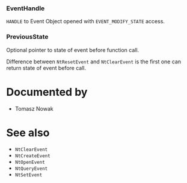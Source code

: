 ### EventHandle

`HANDLE` to Event Object opened with `EVENT_MODIFY_STATE` access.

### PreviousState

Optional pointer to state of event before function call.

Difference between `NtResetEvent` and `NtClearEvent` is the first one can return state of event before call.

# Documented by

* Tomasz Nowak

# See also

* `NtClearEvent`
* `NtCreateEvent`
* `NtOpenEvent`
* `NtQueryEvent`
* `NtSetEvent`
